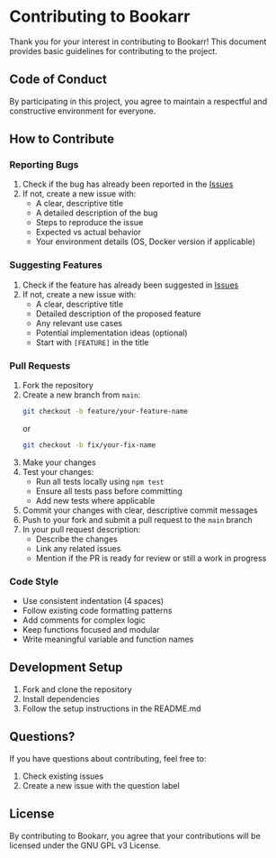 # Contributing to Bookarr

Thank you for your interest in contributing to Bookarr! This document provides basic guidelines for contributing to the project.

## Code of Conduct

By participating in this project, you agree to maintain a respectful and constructive environment for everyone.

## How to Contribute

### Reporting Bugs

1. Check if the bug has already been reported in the [Issues](https://github.com/itsnotrin/bookarr/issues)
2. If not, create a new issue with:
   - A clear, descriptive title
   - A detailed description of the bug
   - Steps to reproduce the issue
   - Expected vs actual behavior
   - Your environment details (OS, Docker version if applicable)

### Suggesting Features

1. Check if the feature has already been suggested in [Issues](https://github.com/itsnotrin/bookarr/issues)
2. If not, create a new issue with:
   - A clear, descriptive title
   - Detailed description of the proposed feature
   - Any relevant use cases
   - Potential implementation ideas (optional)
   - Start with `[FEATURE]` in the title

### Pull Requests

1. Fork the repository
2. Create a new branch from `main`:
   ```bash
   git checkout -b feature/your-feature-name
   ```
   or
   ```bash
   git checkout -b fix/your-fix-name
   ```
3. Make your changes
4. Test your changes:
   - Run all tests locally using `npm test`
   - Ensure all tests pass before committing
   - Add new tests where applicable
5. Commit your changes with clear, descriptive commit messages
6. Push to your fork and submit a pull request to the `main` branch
7. In your pull request description:
   - Describe the changes
   - Link any related issues
   - Mention if the PR is ready for review or still a work in progress

### Code Style

- Use consistent indentation (4 spaces)
- Follow existing code formatting patterns
- Add comments for complex logic
- Keep functions focused and modular
- Write meaningful variable and function names

## Development Setup

1. Fork and clone the repository
2. Install dependencies
3. Follow the setup instructions in the README.md

## Questions?

If you have questions about contributing, feel free to:
1. Check existing issues
2. Create a new issue with the question label

## License

By contributing to Bookarr, you agree that your contributions will be licensed under the GNU GPL v3 License. 